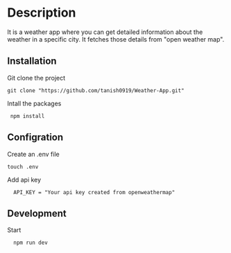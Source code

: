 # Description 
It is a weather app where you can get detailed information about the weather in a specific city. It fetches those details from "open weather map". 


## Installation
 Git clone the project
```
git clone "https://github.com/tanish0919/Weather-App.git"
```  

 Intall the packages
 ```
  npm install
  ```

## Configration 
Create an .env file
```
touch .env
```

Add api key
```
  API_KEY = "Your api key created from openweathermap"
```


## Development 
Start
```
  npm run dev
```
